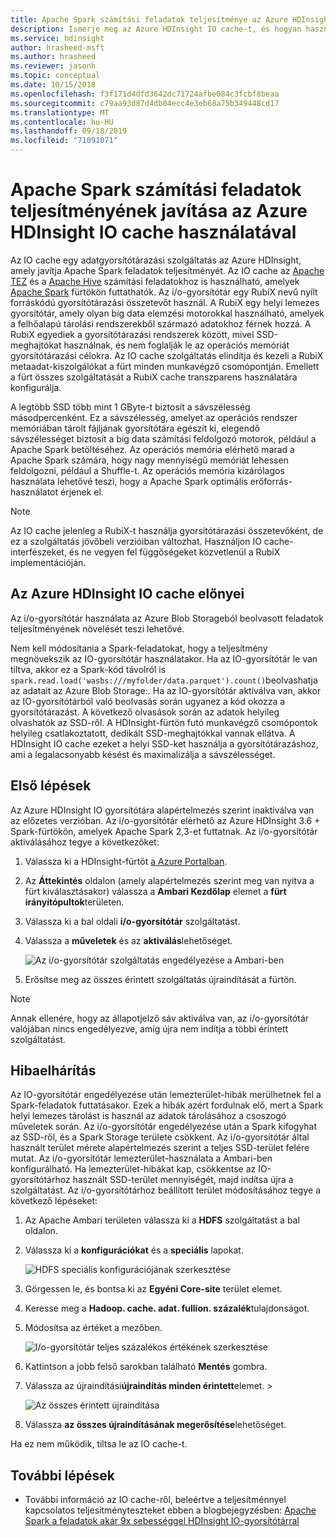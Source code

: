 ```yaml
---
title: Apache Spark számítási feladatok teljesítménye az Azure HDInsight IO cache-sel (előzetes verzió)
description: Ismerje meg az Azure HDInsight IO cache-t, és hogyan használhatja a Apache Spark teljesítményének javítására.
ms.service: hdinsight
author: hrasheed-msft
ms.author: hrasheed
ms.reviewer: jasonh
ms.topic: conceptual
ms.date: 10/15/2018
ms.openlocfilehash: f3f171d4dfd3642dc71724afbe084c3fcbf8beaa
ms.sourcegitcommit: c79aa93d87d4db04ecc4e3eb68a75b349448cd17
ms.translationtype: MT
ms.contentlocale: hu-HU
ms.lasthandoff: 09/18/2019
ms.locfileid: "71091071"
---
```

# <a name="improve-performance-of-apache-spark-workloads-using-azure-hdinsight-io-cache"></a>Apache Spark számítási feladatok teljesítményének javítása az Azure HDInsight IO cache használatával 

Az IO cache egy adatgyorsítótárazási szolgáltatás az Azure HDInsight, amely javítja Apache Spark feladatok teljesítményét. Az IO cache az [Apache TEZ](https://tez.apache.org/) és a [Apache Hive](https://hive.apache.org/) számítási feladatokhoz is használható, amelyek [Apache Spark](https://spark.apache.org/) fürtökön futtathatók. Az i/o-gyorsítótár egy RubiX nevű nyílt forráskódú gyorsítótárazási összetevőt használ. A RubiX egy helyi lemezes gyorsítótár, amely olyan big data elemzési motorokkal használható, amelyek a felhőalapú tárolási rendszerekből származó adatokhoz férnek hozzá. A RubiX egyediek a gyorsítótárazási rendszerek között, mivel SSD-meghajtókat használnak, és nem foglalják le az operációs memóriát gyorsítótárazási célokra. Az IO cache szolgáltatás elindítja és kezeli a RubiX metaadat-kiszolgálókat a fürt minden munkavégző csomópontján. Emellett a fürt összes szolgáltatását a RubiX cache transzparens használatára konfigurálja.

A legtöbb SSD több mint 1 GByte-t biztosít a sávszélesség másodpercenként. Ez a sávszélesség, amelyet az operációs rendszer memóriában tárolt fájljának gyorsítótára egészít ki, elegendő sávszélességet biztosít a big data számítási feldolgozó motorok, például a Apache Spark betöltéséhez. Az operációs memória elérhető marad a Apache Spark számára, hogy nagy mennyiségű memóriát lehessen feldolgozni, például a Shuffle-t. Az operációs memória kizárólagos használata lehetővé teszi, hogy a Apache Spark optimális erőforrás-használatot érjenek el.  

>[!Note]  
>Az IO cache jelenleg a RubiX-t használja gyorsítótárazási összetevőként, de ez a szolgáltatás jövőbeli verzióiban változhat. Használjon IO cache-interfészeket, és ne vegyen fel függőségeket közvetlenül a RubiX implementációján.

## <a name="benefits-of-azure-hdinsight-io-cache"></a>Az Azure HDInsight IO cache előnyei

Az i/o-gyorsítótár használata az Azure Blob Storageból beolvasott feladatok teljesítményének növelését teszi lehetővé.

Nem kell módosítania a Spark-feladatokat, hogy a teljesítmény megnövekszik az IO-gyorsítótár használatakor. Ha az IO-gyorsítótár le van tiltva, akkor ez a Spark-kód távolról is `spark.read.load('wasbs:///myfolder/data.parquet').count()`beolvashatja az adatait az Azure Blob Storage:. Ha az IO-gyorsítótár aktiválva van, akkor az IO-gyorsítótárból való beolvasás során ugyanez a kód okozza a gyorsítótárazást. A következő olvasások során az adatok helyileg olvashatók az SSD-ről. A HDInsight-fürtön futó munkavégző csomópontok helyileg csatlakoztatott, dedikált SSD-meghajtókkal vannak ellátva. A HDInsight IO cache ezeket a helyi SSD-ket használja a gyorsítótárazáshoz, ami a legalacsonyabb késést és maximalizálja a sávszélességet.

## <a name="getting-started"></a>Első lépések

Az Azure HDInsight IO gyorsítótára alapértelmezés szerint inaktiválva van az előzetes verzióban. Az i/o-gyorsítótár elérhető az Azure HDInsight 3.6 + Spark-fürtökön, amelyek Apache Spark 2,3-et futtatnak.  Az i/o-gyorsítótár aktiválásához tegye a következőket:

1. Válassza ki a HDInsight-fürtöt [a Azure Portalban](https://portal.azure.com).

1. Az **Áttekintés** oldalon (amely alapértelmezés szerint meg van nyitva a fürt kiválasztásakor) válassza a **Ambari Kezdőlap** elemet a **fürt irányítópultok**területen.

1. Válassza ki a bal oldali **i/o-gyorsítótár** szolgáltatást.

1. Válassza a **műveletek** és az **aktiválás**lehetőséget.

    ![Az i/o-gyorsítótár szolgáltatás engedélyezése a Ambari-ben](./media/apache-spark-improve-performance-iocache/ambariui-enable-iocache.png "Az i/o-gyorsítótár szolgáltatás engedélyezése a Ambari-ben")

1. Erősítse meg az összes érintett szolgáltatás újraindítását a fürtön.

>[!NOTE]  
> Annak ellenére, hogy az állapotjelző sáv aktiválva van, az i/o-gyorsítótár valójában nincs engedélyezve, amíg újra nem indítja a többi érintett szolgáltatást.

## <a name="troubleshooting"></a>Hibaelhárítás
  
Az IO-gyorsítótár engedélyezése után lemezterület-hibák merülhetnek fel a Spark-feladatok futtatásakor. Ezek a hibák azért fordulnak elő, mert a Spark helyi lemezes tárolást is használ az adatok tárolásához a csoszogó műveletek során. Az i/o-gyorsítótár engedélyezése után a Spark kifogyhat az SSD-ről, és a Spark Storage területe csökkent. Az i/o-gyorsítótár által használt terület mérete alapértelmezés szerint a teljes SSD-terület felére mutat. Az i/o-gyorsítótár lemezterület-használata a Ambari-ben konfigurálható. Ha lemezterület-hibákat kap, csökkentse az IO-gyorsítótárhoz használt SSD-terület mennyiségét, majd indítsa újra a szolgáltatást. Az i/o-gyorsítótárhoz beállított terület módosításához tegye a következő lépéseket:

1. Az Apache Ambari területen válassza ki a **HDFS** szolgáltatást a bal oldalon.

1. Válassza ki a **konfigurációkat** és a **speciális** lapokat.

    ![HDFS speciális konfigurációjának szerkesztése](./media/apache-spark-improve-performance-iocache/ambariui-hdfs-service-configs-advanced.png "HDFS speciális konfigurációjának szerkesztése")

1. Görgessen le, és bontsa ki az **Egyéni Core-site** terület elemet.

1. Keresse meg a **Hadoop. cache. adat. fullion. százalék**tulajdonságot.

1. Módosítsa az értéket a mezőben.

    ![I/o-gyorsítótár teljes százalékos értékének szerkesztése](./media/apache-spark-improve-performance-iocache/ambariui-cache-data-fullness-percentage-property.png "I/o-gyorsítótár teljes százalékos értékének szerkesztése")

1. Kattintson a jobb felső sarokban található **Mentés** gombra.

1. Válassza az újraindítási**újraindítás minden érintett**elemet. > 

    ![Az összes érintett újraindítása](./media/apache-spark-improve-performance-iocache/ambariui-restart-all-affected.png "Az összes érintett újraindítása")

1. Válassza **az összes újraindításának megerősítése**lehetőséget.

Ha ez nem működik, tiltsa le az IO cache-t.

## <a name="next-steps"></a>További lépések

- További információ az IO cache-ről, beleértve a teljesítménnyel kapcsolatos teljesítményteszteket ebben a blogbejegyzésben: [Apache Spark a feladatok akár 9x sebességgel HDInsight IO-gyorsítótárral](https://azure.microsoft.com/blog/apache-spark-speedup-with-hdinsight-io-cache/)
